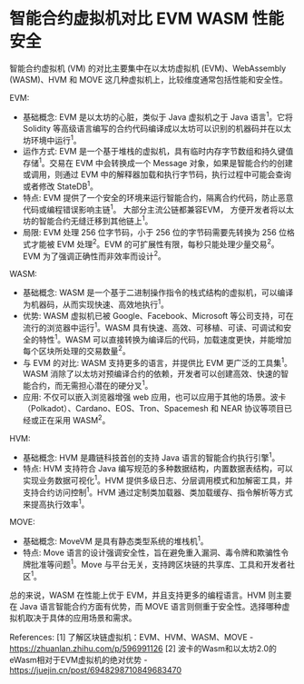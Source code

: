 # 智能合约虚拟机对比 EVM WASM 性能安全
智能合约虚拟机 (VM) 的对比主要集中在以太坊虚拟机 (EVM)、WebAssembly (WASM)、HVM 和 MOVE 这几种虚拟机上，比较维度通常包括性能和安全性。

EVM:

*   基础概念: EVM 是以太坊的心脏，类似于 Java 虚拟机之于 Java 语言<sup>1</sup>。它将 Solidity 等高级语言编写的合约代码编译成以太坊可以识别的机器码并在以太坊环境中运行<sup>1</sup>。
*   运作方式: EVM 是一个基于堆栈的虚拟机，具有临时内存字节数组和持久键值存储<sup>1</sup>。交易在 EVM 中会转换成一个 Message 对象，如果是智能合约的创建或调用，则通过 EVM 中的解释器加载和执行字节码，执行过程中可能会查询或者修改 StateDB<sup>1</sup>。
*   特点: EVM 提供了一个安全的环境来运行智能合约，隔离合约代码，防止恶意代码或编程错误影响主链<sup>1</sup>。 大部分主流公链都兼容EVM， 方便开发者将以太坊的智能合约无缝迁移到其他链上<sup>1</sup>。
*   局限: EVM 处理 256 位字节码，小于 256 位的字节码需要先转换为 256 位格式才能被 EVM 处理<sup>2</sup>。EVM 的可扩展性有限，每秒只能处理少量交易<sup>2</sup>。EVM 为了强调正确性而非效率而设计<sup>2</sup>。

WASM:

*   基础概念: WASM 是一个基于二进制操作指令的栈式结构的虚拟机，可以编译为机器码，从而实现快速、高效地执行<sup>1</sup>。
*   优势: WASM 虚拟机已被 Google、Facebook、Microsoft 等公司支持，可在流行的浏览器中运行<sup>1</sup>。WASM 具有快速、高效、可移植、可读、可调试和安全的特性<sup>1</sup>。WASM 可以直接转换为编译后的代码，加载速度更快，并能增加每个区块所处理的交易数量<sup>2</sup>。
*   与 EVM 的对比: WASM 支持更多的语言，并提供比 EVM 更广泛的工具集<sup>1</sup>。WASM 消除了以太坊对预编译合约的依赖，开发者可以创建高效、快速的智能合约，而无需担心潜在的硬分叉<sup>1</sup>。
*   应用: 不仅可以嵌入浏览器增强 web 应用，也可以应用于其他的场景。波卡（Polkadot）、Cardano、EOS、Tron、Spacemesh 和 NEAR 协议等项目已经或正在采用 WASM<sup>2</sup>。

HVM:

*   基础概念: HVM 是趣链科技首创的支持 Java 语言的智能合约执行引擎<sup>1</sup>。
*   特点: HVM 支持符合 Java 编写规范的多种数据结构，内置数据表结构，可以实现业务数据可视化<sup>1</sup>。HVM 提供多级日志、分层调用模式和加解密工具，并支持合约访问控制<sup>1</sup>。HVM 通过定制类加载器、类加载缓存、指令解析等方式来提高执行效率<sup>1</sup>。

MOVE:

*   基础概念: MoveVM 是具有静态类型系统的堆栈机<sup>1</sup>。
*   特点: Move 语言的设计强调安全性，旨在避免重入漏洞、毒令牌和欺骗性令牌批准等问题<sup>1</sup>。Move 与平台无关，支持跨区块链的共享库、工具和开发者社区<sup>1</sup>。

总的来说，WASM 在性能上优于 EVM，并且支持更多的编程语言。HVM 则主要在 Java 语言智能合约方面有优势，而 MOVE 语言则侧重于安全性。选择哪种虚拟机取决于具体的应用场景和需求。

References:
[1] 了解区块链虚拟机：EVM、HVM、WASM、MOVE - https://zhuanlan.zhihu.com/p/596991126
[2] 波卡的Wasm和以太坊2.0的eWasm相对于EVM虚拟机的绝对优势 - https://juejin.cn/post/6948298710849683470
